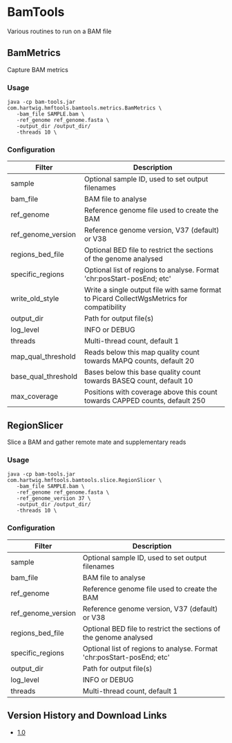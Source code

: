 # BamTools

Various routines to run on a BAM file

## BamMetrics
Capture BAM metrics

### Usage

```
java -cp bam-tools.jar com.hartwig.hmftools.bamtools.metrics.BamMetrics \
   -bam_file SAMPLE.bam \
   -ref_genome ref_genome.fasta \
   -output_dir /output_dir/ 
   -threads 10 \
```

### Configuration

Filter | Description
---|---
sample | Optional sample ID, used to set output filenames
bam_file | BAM file to analyse
ref_genome | Reference genome file used to create the BAM
ref_genome_version | Reference genome version, V37 (default) or V38
regions_bed_file | Optional BED file to restrict the sections of the genome analysed
specific_regions | Optional list of regions to analyse. Format 'chr:posStart-posEnd; etc'
write_old_style | Write a single output file with same format to Picard CollectWgsMetrics for compatibility
output_dir | Path for output file(s)
log_level | INFO or DEBUG
threads | Multi-thread count, default 1
map_qual_threshold | Reads below this map quality count towards MAPQ counts, default 20
base_qual_threshold | Bases below this base quality count towards BASEQ count, default 10
max_coverage | Positions with coverage above this count towards CAPPED counts, default 250


## RegionSlicer
Slice a BAM and gather remote mate and supplementary reads

### Usage

```
java -cp bam-tools.jar com.hartwig.hmftools.bamtools.slice.RegionSlicer \
   -bam_file SAMPLE.bam \
   -ref_genome ref_genome.fasta \
   -ref_genome_version 37 \
   -output_dir /output_dir/ 
   -threads 10 \
```

### Configuration

Filter | Description
---|---
sample | Optional sample ID, used to set output filenames
bam_file | BAM file to analyse
ref_genome | Reference genome file used to create the BAM
ref_genome_version | Reference genome version, V37 (default) or V38
regions_bed_file | Optional BED file to restrict the sections of the genome analysed
specific_regions | Optional list of regions to analyse. Format 'chr:posStart-posEnd; etc'
output_dir | Path for output file(s)
log_level | INFO or DEBUG
threads | Multi-thread count, default 1

## Version History and Download Links
- [1.0](https://github.com/hartwigmedical/hmftools/releases/tag/bam-tools-v1.0)
